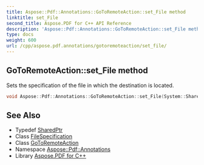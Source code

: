 ```yaml
---
title: Aspose::Pdf::Annotations::GoToRemoteAction::set_File method
linktitle: set_File
second_title: Aspose.PDF for C++ API Reference
description: 'Aspose::Pdf::Annotations::GoToRemoteAction::set_File method. Sets the specification of the file in which the destination is located in C++.'
type: docs
weight: 600
url: /cpp/aspose.pdf.annotations/gotoremoteaction/set_file/
---
```

## GoToRemoteAction::set_File method


Sets the specification of the file in which the destination is located.

```cpp
void Aspose::Pdf::Annotations::GoToRemoteAction::set_File(System::SharedPtr<FileSpecification> value)
```

## See Also

* Typedef [SharedPtr](../../../system/sharedptr/)
* Class [FileSpecification](../../../aspose.pdf/filespecification/)
* Class [GoToRemoteAction](../)
* Namespace [Aspose::Pdf::Annotations](../../)
* Library [Aspose.PDF for C++](../../../)
